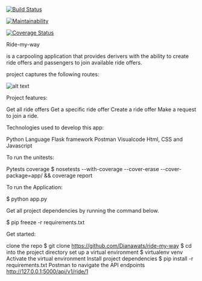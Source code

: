 
[![Build Status](https://travis-ci.org/Dianawats/ride-my-way.svg?branch=Apiv1)](https://travis-ci.org/Dianawats/ride-my-way) 

[![Maintainability](https://api.codeclimate.com/v1/badges/809627c07a98c069d4b2/maintainability)](https://codeclimate.com/github/Dianawats/ride-my-way/maintainability)

[![Coverage Status](https://coveralls.io/repos/github/Dianawats/ride-my-way/badge.svg?branch=master)](https://coveralls.io/github/Dianawats/ride-my-way?branch=master)



Ride-my-way

is a carpooling application that provides derivers with the ability to create ride offers and passengers to join available ride offers.

project captures the following routes:

![alt text](https://raw.github.com/Dianawats/ride-my-way/Apiv1*/path/to/capture.png)

Project features:

Get all ride offers
Get a specific ride offer
Create a ride offer
Make a request to join a ride.

Technologies used to develop this app:

Python Language
Flask framework
Postman
Visualcode
Html, CSS and Javascript

To run the unitests:

Pytests
coverage $ nosetests --with-coverage --cover-erase --cover-package=app/ && coverage report

To run the Application:

$ python app.py

Get all project dependencies by running the command below.

$ pip freeze -r requirements.txt

Get started:

clone the repo $ git clone https://github.com/Dianawats/ride-my-way
$ cd into the project directory
set up a virtual environment $ virtualenv venv
Activate the virtual environment
Install project dependencies $ pip install -r requirements.txt
Postman to navigate the API endpoints  http://127.0.0.1:5000/api/v1/ride/1







